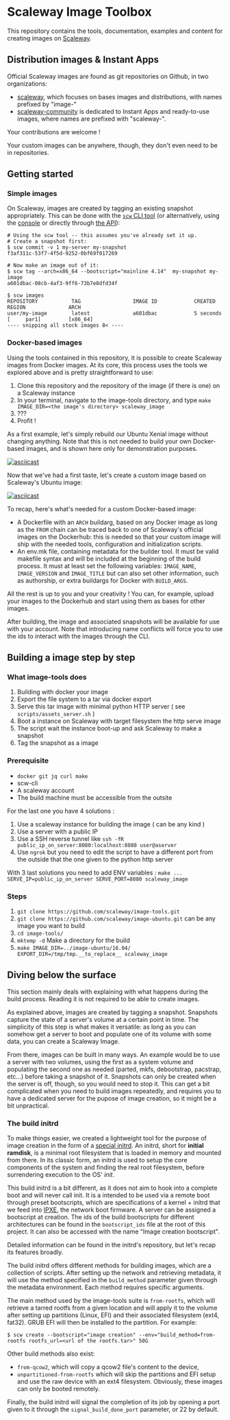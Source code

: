 # Scaleway Image Toolbox

This repository contains the tools, documentation, examples and content for creating images on [Scaleway](https://www.scaleway.com/).


## Distribution images & Instant Apps

Official Scaleway images are found as git repositories on Github, in two organizations:
* [scaleway](https://github.com/scaleway), which focuses on bases images and distributions, with names prefixed by "image-"
* [scaleway-community](https://github.com/scaleway-community) is dedicated to Instant Apps and ready-to-use images, where names are prefixed with "scaleway-".

Your contributions are welcome !

Your custom images can be anywhere, though, they don't even need to be in repositories.


## Getting started

### Simple images

On Scaleway, images are created by tagging an existing snapshot appropriately. This can be done with the [`scw` CLI tool](https://github.com/scaleway/scaleway-cli) (or alternatively, using the [console](https://cloud.scaleway.com) or directly through [the API](https://developer.scaleway.com)):

```
# Using the scw tool -- this assumes you've already set it up.
# Create a snapshot first:
$ scw commit -v 1 my-server my-snapshot
f3af311c-53f7-4f5d-9252-0bf69f017269

# Now make an image out of it:
$ scw tag --arch=x86_64 --bootscript="mainline 4.14"  my-snapshot my-image
a601dbac-08cb-4af3-9ff6-73b7e8dfd34f

$ scw images
REPOSITORY           TAG                 IMAGE ID            CREATED             REGION              ARCH
user/my-image        latest              a601dbac            5 seconds           [     par1]         [x86_64]
---- snipping all stock images 8< ----
```

### Docker-based images

Using the tools contained in this repository, it is possible to create Scaleway images from Docker images. At its core, this process uses the tools we explored above and is pretty straightforward to use: 
  1. Clone this repository and the repository of the image (if there is one) on a Scaleway instance
  2. In your terminal, navigate to the image-tools directory, and type `make IMAGE_DIR=<the image's directory> scaleway_image`
  3. ???
  4. Profit !

As a first example, let's simply rebuild our Ubuntu Xenial image without changing anything. Note that this is not needed to build your own Docker-based images, and is shown here only for demonstration purposes.

[![asciicast](https://asciinema.org/a/foiok7e9gWnyqKK6HbWQIaAQz.png)](https://asciinema.org/a/foiok7e9gWnyqKK6HbWQIaAQz)

Now that we've had a first taste, let's create a custom image based on Scaleway's Ubuntu image:

[![asciicast](https://asciinema.org/a/qRVW81Ciqd1eeoki3Enyn3X7e.png)](https://asciinema.org/a/qRVW81Ciqd1eeoki3Enyn3X7e)

To recap, here's what's needed for a custom Docker-based image:
  - A Dockerfile with an `ARCH` buildarg, based on any Docker image as long as the `FROM` chain can be traced back to one of Scaleway's official images on the Dockerhub: this is needed so that your custom image will ship with the needed tools, configuration and initialization scripts.
  - An env.mk file, containing metadata for the builder tool. It must be valid makefile syntax and will be included at the beginning of the build process. It must at least set the following variables: `IMAGE_NAME`, `IMAGE_VERSION` and `IMAGE_TITLE` but can also set other information, such as authorship, or extra buildargs for Docker with `BUILD_ARGS`.
  
All the rest is up to you and your creativity ! You can, for example, upload your images to the Dockerhub and start using them as bases for other images.

After building, the image and associated snapshots will be available for use with your account. Note that introducing name conflicts will force you to use the ids to interact with the images through the CLI.

## Building a image step by step

### What image-tools does

1. Building with docker your image
1. Export the file system to a tar via docker export
1. Serve this tar image with minimal python HTTP server ( see `scripts/assets_server.sh` )
1. Boot a instance on Scaleway with target filesystem the http serve
   image
1. The script wait the instance boot-up and ask Scaleway to make
   a snapshot
1. Tag the snapshot as a image

### Prerequisite

  * `docker git jq curl make`
  * scw-cli
  * A scaleway account
  * The build machine must be accessible from the outsite


For the last one you have 4 solutions :
1. Use a scaleway instance for building the image ( can be any kind )
1. Use a server with a public IP
1. Use a SSH reverse tunnel like `ssh -fR public_ip_on_server:8080:localhost:8080 user@aserver`
1. Use `ngrok` but you need to edit the script to have a different port
   from the outside that the one given to the python http server

With 3 last solutions you need to add ENV variables : `make ... SERVE_IP=public_ip_on_server SERVE_PORT=8080 scaleway_image`

### Steps

1. `git clone https://github.com/scaleway/image-tools.git`
1. `git clone https://github.com/scaleway/image-ubuntu.git` can be any
   image you want to build
1. `cd image-tools/`
1. `mktemp -d` Make a directory for the build
1. `make IMAGE_DIR=../image-ubuntu/16.04/ EXPORT_DIR=/tmp/tmp.__to_replace__ scaleway_image`

## Diving below the surface

This section mainly deals with explaining with what happens during the build process. Reading it is not required to be able to create images.

As explained above, images are created by tagging a snapshot. Snapshots capture the state of a server's volume at a certain point in time. The simplicity of this step is what makes it versatile: as long as you can somehow get a server to boot and populate one of its volume with some data, you can create a Scaleway Image.

From there, images can be built in many ways. An example would be to use a server with two volumes, using the first as a system volume and populating the second one as needed (parted, mkfs, debootstrap, pacstrap, etc...) before taking a snapshot of it. Snapshots can only be created when the server is off, though, so you would need to stop it. This can get a bit complicated when you need to build images repeatedly, and requires you to have a dedicated server for the pupose of image creation, so it might be a bit unpractical. 

### The build initrd

To make things easier, we created a lightweight tool for the purpose of image creation in the form of a [special initrd](https://github.com/scaleway/initrd/tree/master/build). An initrd, short for **initial ramdisk**, is a minimal root filesystem that is loaded in memory and mounted from there. In its classic form, an initrd is used to setup the core components of the system and finding the real root filesystem, before surrendering execution to the OS' *init*.

This build initrd is a bit different, as it does not aim to hook into a complete boot and will never call init. It is a intended to be used via a remote boot through preset bootscripts, which are specifications of a kernel + initrd that we feed into [IPXE](http://ipxe.org), the network boot firmware. A server can be assigned a bootscript at creation. The ids of the build bootscripts for different architectures can be found in the `bootscript_ids` file at the root of this project. It can also be accessed with the name "Image creation bootscript".

Detailed information can be found in the initrd's repository, but let's recap its features broadly.

The build initrd offers different methods for building images, which are a collection of scripts. After setting up the network and retrieving metadata, it will use the method specified in the `build_method` parameter given through the metadata environment. Each method requires specific arguments.

The main method used by the image-tools suite is `from-rootfs`, which will retrieve a tarred rootfs from a given location and will apply it to the volume after setting up partitions (Linux, EFI) and their associated filesystem (ext4, fat32). GRUB EFI will then be installed to the partition. For example:

```
$ scw create --bootscript="image creation" --env="build_method=from-rootfs rootfs_url=<url of the rootfs.tar>" 50G
```

Other build methods also exist:
  - `from-qcow2`, which will copy a qcow2 file's content to the device,
  - `unpartitioned-from-rootfs` which will skip the partitions and EFI setup and use the raw device with an ext4 filesystem. Obviously, these images can only be booted remotely.
  
Finally, the build initrd will signal the completion of its job by opening a port given to it through the `signal_build_done_port` parameter, or 22 by default.

